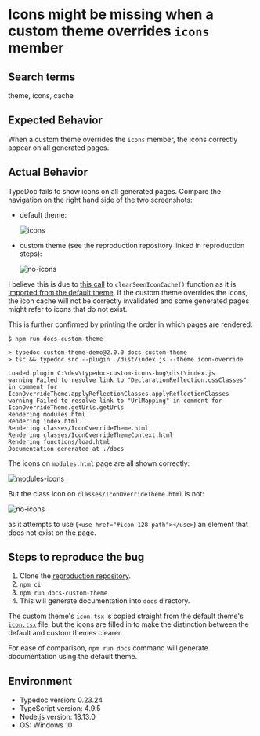 # Icons might be missing when a custom theme overrides `icons` member

## Search terms

theme, icons, cache

## Expected Behavior

When a custom theme overrides the `icons` member, the icons correctly appear on
all generated pages.

## Actual Behavior

TypeDoc fails to show icons on all generated pages. Compare the navigation on
the right hand side of the two screenshots:

- default theme:

  ![icons](https://user-images.githubusercontent.com/26031740/218453413-fa688144-89e3-41a8-9365-e9f219060a23.PNG) 

- custom theme (see the reproduction repository linked in reproduction steps):

  ![no-icons](https://user-images.githubusercontent.com/26031740/218453471-c7c88b8c-0074-4096-a070-8d3b77eb3c67.PNG)

I believe this is due to [this
call](https://github.com/TypeStrong/typedoc/blob/7a3f52175a5450e3637fb5dcd22d121028828f83/src/lib/output/renderer.ts#L243)
to `clearSeenIconCache()` function as it is [imported from the default
theme](https://github.com/TypeStrong/typedoc/blob/7a3f52175a5450e3637fb5dcd22d121028828f83/src/lib/output/renderer.ts#L27).
If the custom theme overrides the icons, the icon cache will not be correctly
invalidated and some generated pages might refer to icons that do not exist.

This is further confirmed by printing the order in which pages are rendered:

```
$ npm run docs-custom-theme

> typedoc-custom-theme-demo@2.0.0 docs-custom-theme
> tsc && typedoc src --plugin ./dist/index.js --theme icon-override

Loaded plugin C:\dev\typedoc-custom-icons-bug\dist\index.js
warning Failed to resolve link to "DeclarationReflection.cssClasses" in comment for IconOverrideTheme.applyReflectionClasses.applyReflectionClasses
warning Failed to resolve link to "UrlMapping" in comment for IconOverrideTheme.getUrls.getUrls
Rendering modules.html
Rendering index.html
Rendering classes/IconOverrideTheme.html
Rendering classes/IconOverrideThemeContext.html
Rendering functions/load.html
Documentation generated at ./docs
```

The icons on `modules.html` page are all shown correctly:

![modules-icons](https://user-images.githubusercontent.com/26031740/218453546-b430f682-4bc2-47f4-9f78-54ca46066534.PNG)

But the class icon on `classes/IconOverrideTheme.html` is not:

![no-icons](https://user-images.githubusercontent.com/26031740/218453471-c7c88b8c-0074-4096-a070-8d3b77eb3c67.PNG)

as it attempts to use (`<use href="#icon-128-path"></use>`) an element that
does not exist on the page.

## Steps to reproduce the bug

1. Clone the [reproduction repository](https://github.com/ejuda/typedoc-custom-icons-bug).
2. `npm ci`
3. `npm run docs-custom-theme`
4. This will generate documentation into `docs` directory.

The custom theme's `icon.tsx` is copied straight from the default theme's
[`icon.tsx`](https://github.com/TypeStrong/typedoc/blob/ed173381b3074cd7d512b1936d73bb4dc843d7b2/src/lib/output/themes/default/partials/icon.tsx)
file, but the icons are filled in to make the distinction between the default
and custom themes clearer.

For ease of comparison, `npm run docs` command will generate documentation
using the default theme.

## Environment

- Typedoc version: 0.23.24
- TypeScript version: 4.9.5
- Node.js version: 18.13.0
- OS: Windows 10
